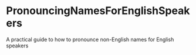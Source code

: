 # PronouncingNamesForEnglishSpeakers
A practical guide to how to pronounce non-English names for English speakers
